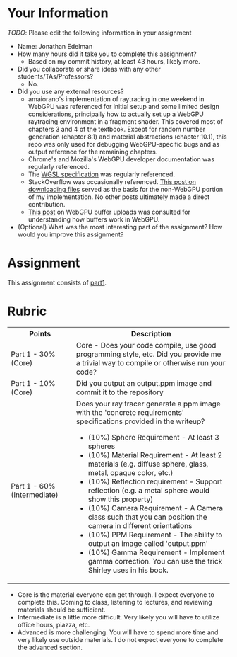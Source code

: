 # Your Information

*TODO*: Please edit the following information in your assignment

* Name: Jonathan Edelman
* How many hours did it take you to complete this assignment? 
  * Based on my commit history, at least 43 hours, likely more.
* Did you collaborate or share ideas with any other students/TAs/Professors? 
  * No.
* Did you use any external resources? 
  * amaiorano's implementation of raytracing in one weekend in WebGPU was referenced for initial setup and some limited design considerations, principally how to actually set up a WebGPU raytracing environment in a fragment shader. This covered most of chapters 3 and 4 of the textbook. Except for random number generation (chapter 8.1) and material abstractions (chapter 10.1), this repo was only used for debugging WebGPU-specific bugs and as output reference for the remaining chapters.
  * Chrome's and Mozilla's WebGPU developer documentation was regularly referenced.
  * The [WGSL specification](https://www.w3.org/TR/WGSL/) was regularly referenced.
  * StackOverflow was occasionally referenced. [This post on downloading files](https://stackoverflow.com/questions/13405129/create-and-save-a-file-with-javascript/53864791#53864791) served as the basis for the non-WebGPU portion of my implementation. No other posts ultimately made a direct contribution.
  * [This post](https://toji.dev/webgpu-best-practices/buffer-uploads.html) on WebGPU buffer uploads was consulted for understanding how buffers work in WebGPU.
* (Optional) What was the most interesting part of the assignment? How would you improve this assignment?

# Assignment

This assignment consists of [part1](./part1).

# Rubric


<table>
  <tbody>
    <tr>
      <th>Points</th>
      <th align="center">Description</th>
    </tr>
    <tr>
      <td>Part 1 - 30% (Core)</td>
      <td align="left">Core - Does your code compile, use good programming style, etc. Did you provide me a trivial way to compile or otherwise run your code?</td>
    </tr>
       <tr>
      <td>Part 1 - 10% (Core)</td>
      <td align="left">Did you output an output.ppm image and commit it to the repository</td>
    </tr>
    <tr>
      <td>Part 1 - 60% (Intermediate)</td>
      <td align="left">Does your ray tracer generate a ppm image with the 'concrete requirements' specifications provided in the writeup?<ul><li>(10%) Sphere Requirement - At least 3 spheres</li><li>(10%) Material Requirement - At least 2 materials (e.g. diffuse sphere, glass, metal, opaque color, etc.)</li><li>(10%) Reflection requirement - Support reflection (e.g. a metal sphere would show this property)</li><li>(10%) Camera Requirement - A Camera class such that you can position the camera in different orientations</li><li>(10%) PPM Requirement - The ability to output an image called 'output.ppm'</li><li>(10%) Gamma Requirement - Implement gamma correction. You can use the trick Shirley uses in his book.</li></ul>      </td>
    </tr>
  </tbody>
</table>

* Core is the material everyone can get through. I expect everyone to complete this. Coming to class, listening to lectures, and reviewing materials should be sufficient.
* Intermediate is a little more difficult. Very likely you will have to utilize office hours, piazza, etc.
* Advanced is more challenging. You will have to spend more time and very likely use outside materials. I do not expect everyone to complete the advanced section.
